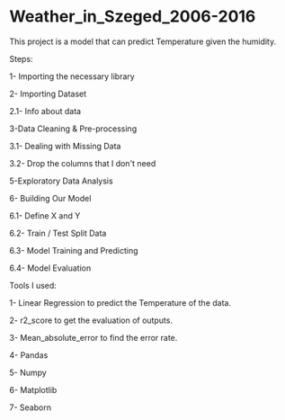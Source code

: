 # Weather_in_Szeged_2006-2016

This project is a model that can predict Temperature given the humidity.

Steps:

1- Importing the necessary library

2- Importing Dataset

2.1- Info about data

3-Data Cleaning & Pre-processing

3.1- Dealing with Missing Data

3.2- Drop the columns that I don't need

5-Exploratory Data Analysis

6- Building Our Model

6.1- Define X and Y

6.2- Train / Test Split Data

6.3- Model Training and Predicting

6.4- Model Evaluation

Tools I used:

1- Linear Regression to predict the Temperature of the data.

2- r2_score to get the evaluation of outputs.

3- Mean_absolute_error to find the error rate.

4- Pandas

5- Numpy

6- Matplotlib

7- Seaborn
